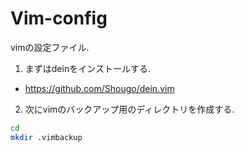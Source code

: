 # Vim-config
vimの設定ファイル.  

1. まずはdeinをインストールする.
- https://github.com/Shougo/dein.vim
2. 次にvimのバックアップ用のディレクトリを作成する.
```bash
cd
mkdir .vimbackup
```
